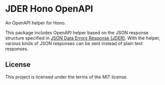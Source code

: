 # JDER Hono OpenAPI

An OpenAPI helper for Hono.

This package includes OpenAPI helper based on the JSON response structure specified in [JSON Data Errors Response (JDER)](https://github.com/jderstd/spec). With the helper, various kinds of JSON responses can be sent instead of plain text responses.

## License

This project is licensed under the terms of the MIT license.
